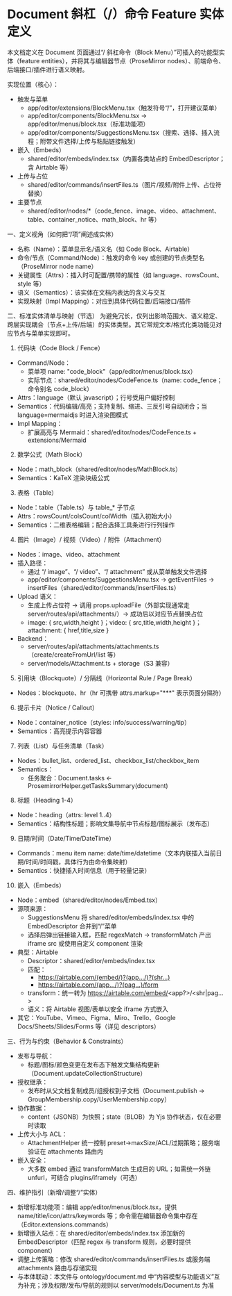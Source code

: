 # Document 斜杠（/）命令 Feature 实体定义

本文档定义在 Document 页面通过“/ 斜杠命令（Block Menu）”可插入的功能型实体（feature entities），并将其与编辑器节点（ProseMirror nodes）、前端命令、后端接口/插件进行语义映射。

实现位置（核心）：
- 触发与菜单
  - app/editor/extensions/BlockMenu.tsx（触发符号“/”，打开建议菜单）
  - app/editor/components/BlockMenu.tsx → app/editor/menus/block.tsx（标准功能项）
  - app/editor/components/SuggestionsMenu.tsx（搜索、选择、插入流程；附带文件选择/上传与粘贴链接触发）
- 嵌入（Embeds）
  - shared/editor/embeds/index.tsx（内置各类站点的 EmbedDescriptor；含 Airtable 等）
- 上传与占位
  - shared/editor/commands/insertFiles.ts（图片/视频/附件上传、占位符替换）
- 主要节点
  - shared/editor/nodes/*（code_fence、image、video、attachment、table、container_notice、math_block、hr 等）


一、定义视角（如何把“/项”阐述成实体）
- 名称（Name）：菜单显示名/语义名（如 Code Block、Airtable）
- 命令/节点（Command/Node）：触发的命令 key 或创建的节点类型名（ProseMirror node name）
- 关键属性（Attrs）：插入时可配置/携带的属性（如 language、rowsCount、style 等）
- 语义（Semantics）：该实体在文档内表达的含义与交互
- 实现映射（Impl Mapping）：对应到具体代码位置/后端接口/插件


二、标准实体清单与映射（节选）
为避免冗长，仅列出影响范围大、语义稳定、跨层实现耦合（节点+上传/后端）的实体类型。其它常规文本/格式化类功能见对应节点与菜单实现即可。

1) 代码块（Code Block / Fence）
- Command/Node：
  - 菜单项 name: "code_block"（app/editor/menus/block.tsx）
  - 实际节点：shared/editor/nodes/CodeFence.ts（name: code_fence；命令别名 code_block）
- Attrs：language（默认 javascript）；行号受用户偏好控制
- Semantics：代码编辑/高亮；支持复制、缩进、三反引号自动闭合；当 language=mermaidjs 时进入渲染图模式
- Impl Mapping：
  - 扩展高亮与 Mermaid：shared/editor/nodes/CodeFence.ts + extensions/Mermaid

2) 数学公式（Math Block）
- Node：math_block（shared/editor/nodes/MathBlock.ts）
- Semantics：KaTeX 渲染块级公式

3) 表格（Table）
- Node：table（Table.ts）与 table_* 子节点
- Attrs：rowsCount/colsCount/colWidth（插入初始大小）
- Semantics：二维表格编辑；配合选择工具条进行行列操作

4) 图片（Image）/ 视频（Video）/ 附件（Attachment）
- Nodes：image、video、attachment
- 插入路径：
  - 通过 “/ image”、“/ video”、“/ attachment” 或从菜单触发文件选择
  - app/editor/components/SuggestionsMenu.tsx → getEventFiles → insertFiles（shared/editor/commands/insertFiles.ts）
- Upload 语义：
  - 生成上传占位符 → 调用 props.uploadFile（外部实现通常走 server/routes/api/attachments/）→ 成功后以对应节点替换占位
  - image: { src,width,height }；video: { src,title,width,height }；attachment: { href,title,size }
- Backend：
  - server/routes/api/attachments/attachments.ts（create/createFromUrl/list 等）
  - server/models/Attachment.ts + storage（S3 兼容）

5) 引用块（Blockquote）/ 分隔线（Horizontal Rule / Page Break）
- Nodes：blockquote、hr（hr 可携带 attrs.markup="***" 表示页面分隔符）

6) 提示卡片（Notice / Callout）
- Node：container_notice（styles: info/success/warning/tip）
- Semantics：高亮提示内容容器

7) 列表（List）与任务清单（Task）
- Nodes：bullet_list、ordered_list、checkbox_list/checkbox_item
- Semantics：
  - 任务聚合：Document.tasks ← ProsemirrorHelper.getTasksSummary(document)

8) 标题（Heading 1-4）
- Node：heading（attrs: level 1..4）
- Semantics：结构性标题；影响文集导航中节点标题/图标展示（发布态）

9) 日期/时间（Date/Time/DateTime）
- Commands：menu item name: date/time/datetime（文本内联插入当前日期/时间/时间戳，具体行为由命令集映射）
- Semantics：快捷插入时间信息（用于轻量记录）

10) 嵌入（Embeds）
- Node：embed（shared/editor/nodes/Embed.tsx）
- 源项来源：
  - SuggestionsMenu 将 shared/editor/embeds/index.tsx 中的 EmbedDescriptor 合并到“/”菜单
  - 选择后弹出链接输入框，匹配 regexMatch → transformMatch 产出 iframe src 或使用自定义 component 渲染
- 典型：Airtable
  - Descriptor：shared/editor/embeds/index.tsx
  - 匹配：
    - https://airtable.com/(embed/)?(app…/)?(shr…)
    - https://airtable.com/(app…/)?(pag…)/form
  - transform：统一转为 https://airtable.com/embed/<app?>/<shr|pag…>
  - 语义：将 Airtable 视图/表单以安全 iframe 方式嵌入
- 其它：YouTube、Vimeo、Figma、Miro、Trello、Google Docs/Sheets/Slides/Forms 等（详见 descriptors）


三、行为与约束（Behavior & Constraints）
- 发布与导航：
  - 标题/图标/颜色变更在发布态下触发文集结构更新（Document.updateCollectionStructure）
- 授权继承：
  - 发布时从父文档复制成员/组授权到子文档（Document.publish → GroupMembership.copy/UserMembership.copy）
- 协作数据：
  - content（JSONB）为快照；state（BLOB）为 Yjs 协作状态，仅在必要时读取
- 上传大小与 ACL：
  - AttachmentHelper 统一控制 preset→maxSize/ACL/过期策略；服务端验证在 attachments 路由内
- 嵌入安全：
  - 大多数 embed 通过 transformMatch 生成目的 URL；如需统一外链 unfurl，可结合 plugins/iframely（可选）


四、维护指引（新增/调整“/”实体）
- 新增标准功能项：编辑 app/editor/menus/block.tsx，提供 name/title/icon/attrs/keywords 等；命令需在编辑器命令集中存在（Editor.extensions.commands）
- 新增嵌入站点：在 shared/editor/embeds/index.tsx 添加新的 EmbedDescriptor（匹配 regex 与 transform 规则，必要时提供 component）
- 调整上传策略：修改 shared/editor/commands/insertFiles.ts 或服务端 attachments 路由与存储实现
- 与本体联动：本文件与 ontology/document.md 中“内容模型与功能语义”互为补充；涉及权限/发布/导航的规则以 server/models/Document.ts 为准

